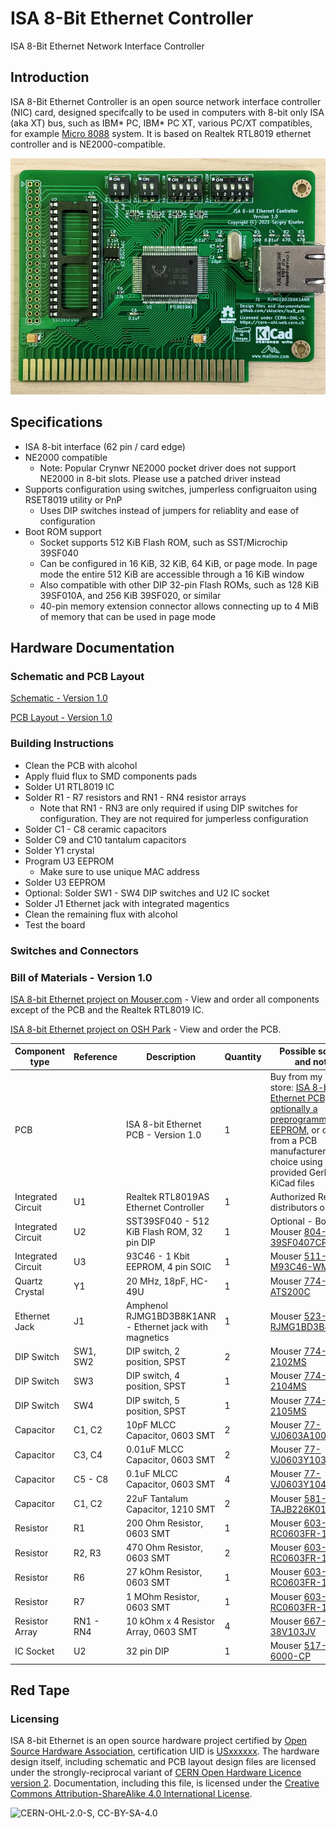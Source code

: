 # ISA 8-Bit Ethernet Controller
ISA 8-Bit Ethernet Network Interface Controller

## Introduction
ISA 8-Bit Ethernet Controller is an open source network interface controller (NIC) card, designed specifcally to be used in computers with 8-bit only ISA (aka XT) bus, such as IBM* PC, IBM* PC XT, various PC/XT compatibles, for example [Micro 8088](https://github.com/skiselev/micro_8088) system. It is based on Realtek RTL8019 ethernet controller and is NE2000-compatible.

![ISA 8-Bit Ethernet - Assembled Board](images/ISA8_Ethernet-Assembled_Board_Mid_Res.jpg)

## Specifications
* ISA 8-bit interface (62 pin / card edge)
* NE2000 compatible
  * Note: Popular Crynwr NE2000 pocket driver does not support NE2000 in 8-bit slots. Please use a patched driver instead
* Supports configuration using switches, jumperless configruaiton using RSET8019 utility or PnP
  * Uses DIP switches instead of jumpers for reliablity and ease of configuration
* Boot ROM support
  * Socket supports 512 KiB Flash ROM, such as SST/Microchip 39SF040
  * Can be configured in 16 KiB, 32 KiB, 64 KiB, or page mode. In page mode the entire 512 KiB are accessible through a 16 KiB window
  * Also compatible with other DIP 32-pin Flash ROMs, such as 128 KiB 39SF010A, and 256 KiB 39SF020, or similar
  * 40-pin memory extension connector allows connecting up to 4 MiB of memory that can be used in page mode

## Hardware Documentation

### Schematic and PCB Layout

[Schematic - Version 1.0](KiCad/ISA8_Ethernet-Schematic-1.0.pdf)

[PCB Layout - Version 1.0](KiCad/ISA8_Ethernet-Board-1.0.pdf)

### Building Instructions

* Clean the PCB with alcohol
* Apply fluid flux to SMD components pads
* Solder U1 RTL8019 IC
* Solder R1 - R7 resistors and RN1 - RN4 resistor arrays
  * Note that RN1 - RN3 are only required if using DIP switches for configuration. They are not required for jumperless configuration
* Solder C1 - C8 ceramic capacitors
* Solder C9 and C10 tantalum capacitors
* Solder Y1 crystal
* Program U3 EEPROM
  * Make sure to use unique MAC address
* Solder U3 EEPROM
* Optional: Solder SW1 - SW4 DIP switches and U2 IC socket
* Solder J1 Ethernet jack with integrated magentics
* Clean the remaining flux with alcohol
* Test the board

### Switches and Connectors

### Bill of Materials - Version 1.0

[ISA 8-bit Ethernet project on Mouser.com](https://www.mouser.com/ProjectManager/ProjectDetail.aspx?AccessID=6373f65c4a) - View and order all components except of the PCB and the Realtek RTL8019 IC.

[ISA 8-bit Ethernet project on OSH Park](https://oshpark.com/shared_projects/xxxxxxxx) - View and order the PCB.

Component type     | Reference | Description                           | Quantity | Possible sources and notes 
------------------ | --------- | ------------------------------------- | -------- | --------------------------
PCB                |           | ISA 8-bit Ethernet PCB - Version 1.0  | 1        | Buy from my Tindie store: [ISA 8-bit Ethernet PCB, and optionally a preprogrammed EEPROM](https://www.tindie.com/products/weird/isa8-eth-pcb), or order from a PCB manufacturer of your choice using provided Gerber or KiCad files
Integrated Circuit | U1        | Realtek RTL8019AS Ethernet Controller | 1        | Authorized Realtek distributors or eBay
Integrated Circuit | U2        | SST39SF040 - 512 KiB Flash ROM, 32 pin DIP  | 1  | Optional - Boot ROM. Mouser [804-39SF0407CPHE](https://www.mouser.com/ProductDetail/804-39SF0407CPHE)
Integrated Circuit | U3        | 93C46 - 1 Kbit EEPROM, 4 pin SOIC     | 1        | Mouser [511-M93C46-WMN6TP](https://www.mouser.com/ProductDetail/511-M93C46-WMN6TP)
Quartz Crystal     | Y1        | 20 MHz, 18pF, HC-49U                  | 1        | Mouser [774-ATS200C](https://www.mouser.com/ProductDetail/774-ATS200C)
Ethernet Jack      | J1        | Amphenol RJMG1BD3B8K1ANR - Ethernet jack with magnetics | 1 | Mouser [523-RJMG1BD3B8K1ANR](https://www.mouser.com/ProductDetail/523-RJMG1BD3B8K1ANR)
DIP Switch         | SW1, SW2  | DIP switch, 2 position, SPST          | 2        | Mouser [774-2102MS](https://www.mouser.com/ProductDetail/774-2102MS)
DIP Switch         | SW3       | DIP switch, 4 position, SPST          | 1        | Mouser [774-2104MS](https://www.mouser.com/ProductDetail/774-2104MS)
DIP Switch         | SW4       | DIP switch, 5 position, SPST          | 1        | Mouser [774-2105MS](https://www.mouser.com/ProductDetail/774-2105MS)
Capacitor          | C1, C2    | 10pF MLCC Capacitor, 0603 SMT         | 2        | Mouser [77-VJ0603A100JXACBC](https://www.mouser.com/ProductDetail/77-VJ0603A100JXACBC)
Capacitor          | C3, C4    | 0.01uF MLCC Capacitor, 0603 SMT       | 2        | Mouser [77-VJ0603Y103JXACBC](https://www.mouser.com/ProductDetail/77-VJ0603Y103JXACBC)
Capacitor          | C5 - C8   | 0.1uF MLCC Capacitor, 0603 SMT        | 4        | Mouser [77-VJ0603Y104JXJPBC](https://www.mouser.com/ProductDetail/77-VJ0603Y104JXJPBC)
Capacitor          | C1, C2    | 22uF Tantalum Capacitor, 1210 SMT     | 2        | Mouser [581-TAJB226K016TNJ](https://www.mouser.com/ProductDetail/581-TAJB226K016TNJ)
Resistor           | R1        | 200 Ohm Resistor, 0603 SMT            | 1        | Mouser [603-RC0603FR-13200RL](https://www.mouser.com/ProductDetail/603-RC0603FR-13200RL)
Resistor           | R2, R3    | 470 Ohm Resistor, 0603 SMT            | 2        | Mouser [603-RC0603FR-13470RL](https://www.mouser.com/ProductDetail/603-RC0603FR-13470RL)
Resistor           | R6        | 27 kOhm Resistor, 0603 SMT            | 1        | Mouser [603-RC0603FR-1327KL](https://www.mouser.com/ProductDetail/603-RC0603FR-1327KL)
Resistor           | R7        | 1 MOhm Resistor, 0603 SMT             | 1        | Mouser [603-RC0603FR-131ML](https://www.mouser.com/ProductDetail/603-RC0603FR-131ML)
Resistor Array     | RN1 - RN4 | 10 kOhm x 4 Resistor Array, 0603 SMT  | 4        | Mouser [667-EXB-38V103JV](https://www.mouser.com/ProductDetail/667-EXB-38V103JV)
IC Socket          | U2        | 32 pin DIP                            | 1        | Mouser [517-4832-6000-CP](https://www.mouser.com/ProductDetail/517-4832-6000-CP)

## Red Tape

### Licensing

ISA 8-bit Ethernet is an open source hardware project certified by [Open Source Hardware Association](https://www.oshwa.org/), certification UID is [USxxxxxx](https://certification.oshwa.org/usxxxxxx.html). The hardware design itself, including schematic and PCB layout design files are licensed under the strongly-reciprocal variant of [CERN Open Hardware Licence version 2](license-cern_ohl_s_v2.txt). Documentation, including this file, is licensed under the [Creative Commons Attribution-ShareAlike 4.0 International License](license-cc-by-sa-4.0.txt).

![CERN-OHL-2.0-S, CC-BY-SA-4.0](images/CERN-OHL-2.0-S_CC-BY-SA-4.0.svg)
